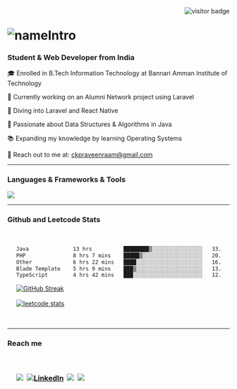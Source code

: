 <img align="right" src="https://visitor-badge.laobi.icu/badge?page_id=praveenraam.praveenraam" alt="visitor badge"/>
<br>
<h1 align="left" style="margin-top: 30px;">
    <img src="https://readme-typing-svg.demolab.com?font=Fira+Code&pause=1000&center=true&multiline=true&random=true&width=435&lines=Heyy!!+I'm+praveenraam&color=8892BF" alt="nameIntro" />
</h1>
<h3 align="left"><strong>Student & Web Developer from India</strong></h3>
<div align="left">
  <p>🎓 Enrolled in B.Tech Information Technology at Bannari Amman Institute of Technology</p>
  <p>🚀 Currently working on an Alumni Network project using Laravel</p>
  <p>🌟 Diving into Laravel and React Native</p>
  <p>🧠 Passionate about Data Structures & Algorithms in Java</p>
  <p>📚 Expanding my knowledge by learning Operating Systems</p>
  <p>📧 Reach out to me at: <a href="mailto:ckpraveenraam@gmail.com">ckpraveenraam@gmail.com</a></p>
</div>

<hr>

<h3 align="left"><strong>Languages & Frameworks & Tools</strong></h3>
<p align="left">
    <img src="https://skillicons.dev/icons?i=java,c,php,js,laravel,mysql,figma,vscode,postman,git,linux,leetcode&theme=light" />
</p>

<hr>
<h3 align="left"><strong>Github and Leetcode Stats </strong> </h3>

<div align="left" style="padding: 20px;">

<!--START_SECTION:waka-->

```txt
Java              13 hrs          ████████▒░░░░░░░░░░░░░░░░   33.31 %
PHP               8 hrs 7 mins    █████▒░░░░░░░░░░░░░░░░░░░   20.79 %
Other             6 hrs 22 mins   ████░░░░░░░░░░░░░░░░░░░░░   16.33 %
Blade Template    5 hrs 9 mins    ███▒░░░░░░░░░░░░░░░░░░░░░   13.22 %
TypeScript        4 hrs 42 mins   ███░░░░░░░░░░░░░░░░░░░░░░   12.07 %
```

<!--END_SECTION:waka-->

<a href="https://github.com/praveenraam"><img src="https://github-readme-streak-stats.herokuapp.com?user=praveenraam&theme=dark&hide_border=true" alt="GitHub Streak" /></a><br><br>
<a href="https://leetcode.com/u/praveenraam/"><img src="https://leetcard.jacoblin.cool/praveenraam" alt="leetcode stats"></a>

</div>
<hr>
<h3>Reach me<h3>
<div align="left" style="padding: 20px;">

<a href="mailto:ckpraveenraam@gmail.com"><img src="https://skillicons.dev/icons?i=gmail&theme=light"></a>&nbsp;
<a href="https://www.linkedin.com/in/praveenraam/"><img src="https://skillicons.dev/icons?i=linkedin&theme=light" alt="LinkedIn" /></a>&nbsp;
<a href="https://github.com/praveenraam"><img src="https://skillicons.dev/icons?i=github&theme=light"></a>&nbsp;
<a href="https://www.instagram.com/praveen.raam_/"><img src="https://skillicons.dev/icons?i=instagram&theme=light"></a>&nbsp;


</div>